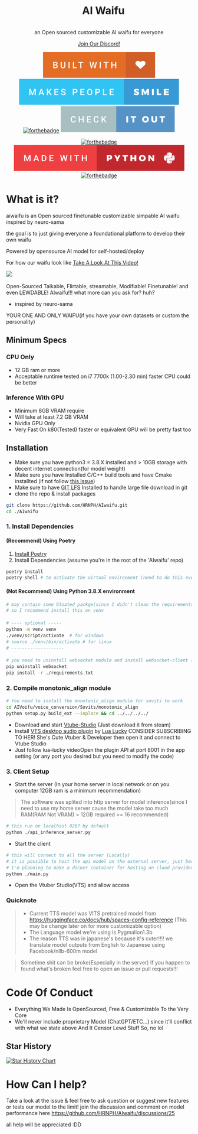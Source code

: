<div align="center">
  <div id="user-content-toc">
    <ul>
      <summary><h1 style="display: inline-block;">AI Waifu</h1></summary>
    </ul>
  </div>
  <p align='center'>an Open sourced customizable AI waifu for everyone</p>
  <p align='center'><a href='https://discord.gg/vVs5C5yDx3'>Join Our Discord!</a></p>
  
  [![forthebadge](https://raw.githubusercontent.com/BraveUX/for-the-badge/master/src/images/badges/built-with-love.svg)](https://forthebadge.com) [![forthebadge](https://raw.githubusercontent.com/BraveUX/for-the-badge/master/src/images/badges/makes-people-smile.svg)](https://forthebadge.com) [![forthebadge](https://github.com/BraveUX/for-the-badge/raw/master/src/images/badges/0-percent-optimized.svg)](https://forthebadge.com) [![forthebadge](https://github.com/BraveUX/for-the-badge/raw/master/src/images/badges/check-it-out.svg)](https://forthebadge.com)
  
  [![forthebadge](https://raw.githubusercontent.com/BraveUX/for-the-badge/master/src/images/badges/open-source.svg)](https://forthebadge.com) [![forthebadge](https://raw.githubusercontent.com/BraveUX/for-the-badge/master/src/images/badges/made-with-python.svg)](https://forthebadge.com) [![forthebadge](https://raw.githubusercontent.com/BraveUX/for-the-badge/master/src/images/badges/powered-by-black-magic.svg)](https://forthebadge.com)
</div>



# What is it?
aiwaifu is an Open sourced finetunable customizable simpable AI waifu inspired by neuro-sama

the goal is to just giving everyone a foundational platform to develop their own waifu

Powered by opensource AI model for self-hosted/deploy

For how our waifu look like
[Take A Look At This Video!](https://www.youtube.com/watch?v=Up4lwhPO8m0)

<img src="https://i.imgur.com/lrt6WX3.png" width="1000">

Open-Sourced Talkable, Flirtable, streamable, Modifiable! Finetunable! and even LEWDABLE! AIwaifu!!! what more can you ask for? huh?

-  inspired by neuro-sama 

YOUR ONE AND ONLY WAIFU(if you have your own datasets or custom the personality)
## Minimum Specs
### CPU Only
- 12 GB ram or more
- Acceptable runtime tested on i7 7700k (1.00-2.30 min) faster CPU could be better
### Inference With GPU
- Minimum 8GB VRAM require
- Will take at least 7.2 GB VRAM
- Nvidia GPU Only
- Very Fast On k80(Tested) faster or equivalent GPU will be pretty fast too
## Installation
- Make sure you have python3 = 3.8.X installed and > 10GB storage with decent internet connection(for model weight)
- Make sure you have Installed C/C++ build tools and have Cmake installted (if not follow [this Issue](https://github.com/HRNPH/AIwaifu/issues/20#issuecomment-1507086317))
- Make sure to have [GIT LFS](https://git-lfs.com/) Installed to handle large file download in git
- clone the repo & install packages
```bash
git clone https://github.com/HRNPH/AIwaifu.git
cd ./AIwaifu
```
### 1. Install Dependencies
#### (Recommend) Using Poetry
1. [Install Poetry](https://python-poetry.org/docs/#installing-with-the-official-installer)
2. Install Dependencies (assume you're in the root of the 'AIwaifu' repo)
```bash
poetry install
poetry shell # to activate the virtual environment (need to do this everytime you want to use this projects)
```
#### (Not Recommend) Using Python 3.8.X environment
```bash
# may contain some bloated packge(since I didn't clean the requirements YET)
# so I recommend install this on venv

# ---- optional -----
python -m venv venv
./venv/script/activate  # for windows
# source ./venv/bin/activate # for linux
# --------------------

# you need to uninstall websocket module and install websocket-client (which was included in the requirements for it to work)
pip uninstall websocket
pip install -r ./requirements.txt
```
### 2. Compile monotonic_align module
```bash
# You need to install the monotonic_align module for sovits to work
cd AIVoifu/voice_conversion/Sovits/monotonic_align
python setup.py build_ext --inplace && cd ../../../../
```
- Download and start [Vtube-Studio](https://store.steampowered.com/app/1325860/VTube_Studio/) (Just download it from steam)
- Install [VTS desktop audio plugin](https://www.youtube.com/watch?v=IiZ0JrGd6BQ&t=11s) by [Lua Lucky](https://www.youtube.com/watch?v=IiZ0JrGd6BQ&t=11s) CONSIDER SUBSCRIBING TO HER! She's Cute Vtuber & Developer then open it and connect to Vtube Studio
- Just follow lua-lucky videoOpen the plugin API at port 8001 in the app setting (or any port you desired but you need to modify the code)

### 3. Client Setup
- Start the server (In your home server in local network or on you computer 12GB ram is a minimum recommendation)
> The software was splited into http server for model inference(since I need to use my home server cause the model take too much RAM(RAM Not VRAM) > 12GB required >= 16 recommended)
```bash
# this run on localhost 8267 by default
python ./api_inference_server.py
```

- Start the client
```bash
# this will connect to all the server (Locally)
# it is possible to host the api model on the external server, just beware of security issue
# I'm planning to make a docker container for hosting on cloud provider for inference, but not soon
python ./main.py
```
- Open the Vtuber Studio(VTS) and allow access

### Quicknote
> - Current TTS model was VITS pretrained model from
> https://huggingface.co/docs/hub/spaces-config-reference
> (This may be change later on for more customizable option)
> - The Language model we're using is Pygmalion1.3b
> - The reason TTS was in japanese's because it's cuter!!!! we translate model outputs from English to Japanese using Facebook/nllb-600m model


> Sometime shit can be broke(Especially in the server)
> If you happen to found what's broken feel free to open an issue or pull requests!!!

# Code Of Conduct
- Everything We Made Is OpenSourced, Free & Customizable To the Very Core
- We'll never include proprietary Model (ChatGPT/ETC...) since it'll conflict with what we state above And It Censor Lewd Stuff So, no lol

## Star History
[![Star History Chart](https://api.star-history.com/svg?repos=HRNPH/AIwaifu&type=Date)](https://star-history.com/#HRNPH/AIwaifu&Date)


# How Can I help?
Take a look at the issue & feel free to ask question or suggest new features or tests our model to the limit!
join the discussion and comment on model performance here https://github.com/HRNPH/AIwaifu/discussions/25

all help will be appreciated :DD
